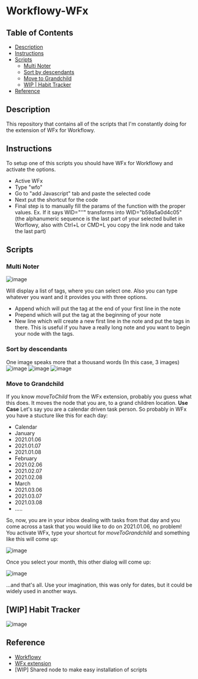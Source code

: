 # Workflowy-WFx

## Table of Contents
- [Description](#description)
- [Instructions](#instructions)
- [Scripts](#scripts)
  * [Multi Noter](#multi-noter)
  * [Sort by descendants](#sort-by-descendants)
  * [Move to Grandchild](#move-to-grandchild)
  * [WIP | Habit Tracker](#habit-tracker)
- [Reference](#reference)

## Description
This repository that contains all of the scripts that I'm constantly doing for the extension of WFx for Workflowy.

## Instructions
To setup one of this scripts you should have WFx for Workflowy and activate the options.
- Active WFx
- Type "wfo"
- Go to "add Javascript" tab and paste the selected code
- Next put the shortcut for the code 
- Final step is to manually fill the params of the function with the proper values. Ex. If it says WID="''" transforms into WID="b59a5a0d4c05" (the alphanumeric sequence is the last part of your selected bullet in Worflowy, also with Ctrl+L or CMD+L you copy the link node and take the last part) 

## Scripts
### Multi Noter
![image](https://user-images.githubusercontent.com/26557565/122469909-d7a52a80-cf93-11eb-8a5e-def46b79772a.png)

Will display a list of tags, where you can select one. Also you can type whatever you want and it provides you with three options.
- Append which will put the tag at the end of your first line in the note
- Prepend which will put the tag at the beginning of your note
- New line which will create a new first line in the note and put the tags in there. This is useful if you have a really long note and you want to begin your node with the tags.

### Sort by descendants
One image speaks more that a thousand words (In this case, 3 images)
![image](https://user-images.githubusercontent.com/26557565/122470571-97927780-cf94-11eb-989d-50dc3d52c9a9.png)
![image](https://user-images.githubusercontent.com/26557565/122470638-aed16500-cf94-11eb-8cb1-4c4b477a69d5.png)
![image](https://user-images.githubusercontent.com/26557565/122470667-b729a000-cf94-11eb-9053-81997d12d015.png)


### Move to Grandchild 
If you know _moveToChild_ from the WFx extension, probably you guess what this does. It moves the node that you are, to a grand children location.
**Use Case**
Let's say you are a calendar driven task person. So probably in WFx you have a stucture like this for each day:
- Calendar
 - January
  - 2021.01.06
  - 2021.01.07
  - 2021.01.08
 - February
  - 2021.02.06
  - 2021.02.07
  - 2021.02.08
 - March
  - 2021.03.06
  - 2021.03.07
  - 2021.03.08
 - ..... 

So, now, you are in your inbox dealing with tasks from that day and you come across a task that you would like to do on 2021.01.06, no problem! You activate WFx, type your shortcut for _moveToGrandchild_ and something like this will come up:

![image](https://user-images.githubusercontent.com/26557565/122471893-379cd080-cf96-11eb-87c9-6409752d3485.png)

Once you select your month, this other dialog will come up:

![image](https://user-images.githubusercontent.com/26557565/122471955-4daa9100-cf96-11eb-9798-6300e4e8e850.png)

...and that's all. Use your imagination, this was only for dates, but it could be widely used in another ways.

## [WIP] Habit Tracker
![image](https://user-images.githubusercontent.com/26557565/122472093-7e8ac600-cf96-11eb-8af4-b7a77e846d97.png)

## Reference
- [Workflowy](www.workflowy.com)
- [WFx extension](https://rawbytz.wordpress.com/2021/04/18/what-happened-to-wfx/)
- [WIP] Shared node to make easy installation of scripts
